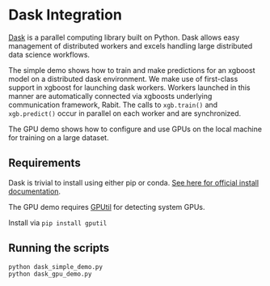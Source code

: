 # Dask Integration

[Dask](https://dask.org/) is a parallel computing library built on Python. Dask allows easy management of distributed workers and excels handling large distributed data science workflows.

The simple demo shows how to train and make predictions for an xgboost model on a distributed dask environment. We make use of first-class support in xgboost for launching dask workers. Workers launched in this manner are automatically connected via xgboosts underlying communication framework, Rabit. The calls to `xgb.train()` and `xgb.predict()` occur in parallel on each worker and are synchronized.

The GPU demo shows how to configure and use GPUs on the local machine for training on a large dataset.

## Requirements
Dask is trivial to install using either pip or conda. [See here for official install documentation](https://docs.dask.org/en/latest/install.html).

The GPU demo requires [GPUtil](https://github.com/anderskm/gputil) for detecting system GPUs.

Install via `pip install gputil` 

## Running the scripts
```bash
python dask_simple_demo.py
python dask_gpu_demo.py
```
